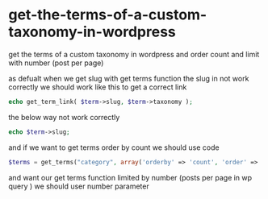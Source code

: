 # get-the-terms-of-a-custom-taxonomy-in-wordpress
get the terms of a custom taxonomy in wordpress and order count and limit with number (post per page)

as defualt when we get slug with get terms function the slug in not work correctly we should work
like this to get a correct link
```php
echo get_term_link( $term->slug, $term->taxonomy );
```
the below way not work correctly 
```php
echo $term->slug;
```
and if we want to get terms order by count we should use code

```php
$terms = get_terms("category", array('orderby' => 'count', 'order' => 'DESC','hide_empty'=>0 , 'number'=> 10));
```
and want our get terms function limited by number (posts per page in wp query ) we should user number parameter



